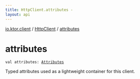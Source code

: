 ```yaml
---
title: HttpClient.attributes - 
layout: api
---
```


<div class='api-docs-breadcrumbs'><a href="../index.html">io.ktor.client</a> / <a href="index.html">HttpClient</a> / <a href="./attributes.html">attributes</a></div>

# attributes

<div class="signature"><code><span class="keyword">val </span><span class="identifier">attributes</span><span class="symbol">: </span><a href="../../io.ktor.util/-attributes/index.html"><span class="identifier">Attributes</span></a></code></div>

Typed attributes used as a lightweight container for this client.

